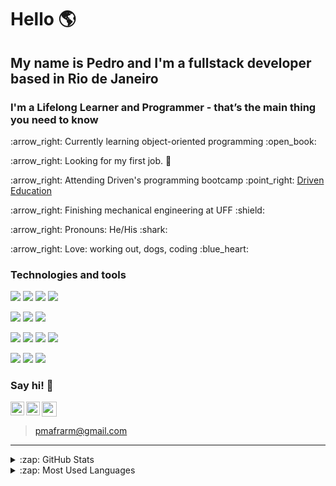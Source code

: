 # Hello :earth_americas:
## My name is Pedro and I'm a fullstack developer based in Rio de Janeiro
### I'm a Lifelong Learner and Programmer - that’s the main thing you need to know

<!--- <p align="left"> :arrow_right: You can find my projects here (portfolio in production!) :smile: </p> --->
<p align="left"> :arrow_right: Currently learning object-oriented programming :open_book: </p>
<p align="left"> :arrow_right: Looking for my first job. 🔭  </p>
<p align="left"> :arrow_right: Attending Driven's programming bootcamp :point_right: <a href="https://www.driven.com.br/">Driven Education</a></p>
<p align="left"> :arrow_right: Finishing mechanical engineering at UFF :shield: </p>
<p align="left"> :arrow_right: Pronouns: He/His :shark: </p>
<p align="left"> :arrow_right: Love: working out, dogs, coding :blue_heart: </p>

### <p align="left">Technologies and tools</p>
<p>
<img src="https://img.shields.io/badge/-html5-000000?style=for-the-badge" />
<img src="https://img.shields.io/badge/-css3-blue?style=for-the-badge" />
<img src="https://img.shields.io/badge/-javascript-000000?style=for-the-badge" />
<img src="https://img.shields.io/badge/-react-blue?style=for-the-badge" />
</p>
<p>
<img src="https://img.shields.io/badge/-nodejs-000000?style=for-the-badge" />
<img src="https://img.shields.io/badge/-express-blue?style=for-the-badge" />
<img src="https://img.shields.io/badge/-typescript-000000?style=for-the-badge" />
</p>
<p>
<img src="https://img.shields.io/badge/-postgresql-blue?style=for-the-badge" />
<img src="https://img.shields.io/badge/-typeorm-000000?style=for-the-badge" />
<img src="https://img.shields.io/badge/-jest-blue?style=for-the-badge" />
<img src="https://img.shields.io/badge/-cypress-000000?style=for-the-badge" />
</p>
<p>
<img src="https://img.shields.io/badge/-git-000000?style=for-the-badge" />
<img src="https://img.shields.io/badge/-trello-blue?style=for-the-badge" />
<img src="https://img.shields.io/badge/-slack-000000?style=for-the-badge" />
</p>

### Say hi! :wave:
[<img align="left" alt="LinkedIn" width="22px" src="https://cdn.jsdelivr.net/npm/simple-icons@v3/icons/linkedin.svg" />][linkedin]
[<img align="left" alt="Instagram" width="22px" src="https://cdn.jsdelivr.net/npm/simple-icons@v3/icons/instagram.svg" />][instagram]
<a href="mailto:pmafrarm@gmail.com"><img width="24px" src="https://cdn.jsdelivr.net/npm/simple-icons@v3/icons/gmail.svg" width="30px" /></a>
> pmafrarm@gmail.com

---

<details>
  <summary>:zap: GitHub Stats</summary>
  <img align="left" alt="Pedro's GitHub Stats" src="https://github-readme-stats.vercel.app/api?username=PMafra&show_icons=true&hide_border=true" />
</details>
<details>
  <summary>:zap: Most Used Languages</summary>
<img align="left" alt="Pedro's GitHub Top Languages" src="https://github-readme-stats.vercel.app/api/top-langs/?username=PMafra" />
</details>

[gmail]: pmafrarm@gmail.com
[linkedin]: https://www.linkedin.com/in/pedro-mafra-de-rezende-marques-01371920a/
[instagram]: https://www.instagram.com/pedro_mafra_/
[driven]: https://www.driven.com.br/?utm_source=search&utm_medium=google-ads&utm_campaign=branding&gclid=Cj0KCQiAys2MBhDOARIsAFf1D1cPfZuoGYPXcBUJmGZxSPCAl0gcedb9Ejd6_Kk37emmVASLlpc_xEUaAqsIEALw_wcB
